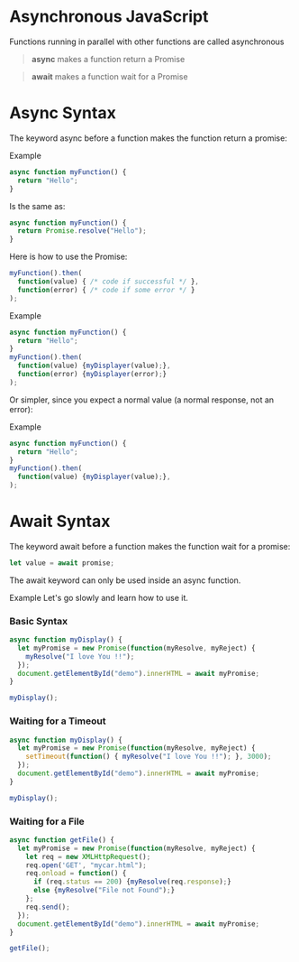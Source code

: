# Asynchronous JavaScript
Functions running in parallel with other functions are called asynchronous

> **async** makes a function return a Promise

> **await** makes a function wait for a Promise

# Async Syntax
The keyword async before a function makes the function return a promise:

Example
```js
async function myFunction() {
  return "Hello";
}
```
Is the same as:
```js
async function myFunction() {
  return Promise.resolve("Hello");
}
```
Here is how to use the Promise:
```js
myFunction().then(
  function(value) { /* code if successful */ },
  function(error) { /* code if some error */ }
);
```
Example
```js
async function myFunction() {
  return "Hello";
}
myFunction().then(
  function(value) {myDisplayer(value);},
  function(error) {myDisplayer(error);}
);
```
Or simpler, since you expect a normal value (a normal response, not an error):

Example
```js
async function myFunction() {
  return "Hello";
}
myFunction().then(
  function(value) {myDisplayer(value);},
);
```

# Await Syntax
The keyword await before a function makes the function wait for a promise:
```js
let value = await promise;
```
The await keyword can only be used inside an async function.

Example
Let's go slowly and learn how to use it.

### Basic Syntax
```js
async function myDisplay() {
  let myPromise = new Promise(function(myResolve, myReject) {
    myResolve("I love You !!");
  });
  document.getElementById("demo").innerHTML = await myPromise;
}

myDisplay();
```
### Waiting for a Timeout
```js
async function myDisplay() {
  let myPromise = new Promise(function(myResolve, myReject) {
    setTimeout(function() { myResolve("I love You !!"); }, 3000);
  });
  document.getElementById("demo").innerHTML = await myPromise;
}

myDisplay();
```

### Waiting for a File
```js
async function getFile() {
  let myPromise = new Promise(function(myResolve, myReject) {
    let req = new XMLHttpRequest();
    req.open('GET', "mycar.html");
    req.onload = function() {
      if (req.status == 200) {myResolve(req.response);}
      else {myResolve("File not Found");}
    };
    req.send();
  });
  document.getElementById("demo").innerHTML = await myPromise;
}

getFile();
```
